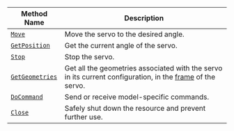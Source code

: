 <!-- prettier-ignore -->
Method Name | Description
----------- | -----------
[`Move`](/components/servo/#move) | Move the servo to the desired angle.
[`GetPosition`](/components/servo/#getposition) | Get the current angle of the servo.
[`Stop`](/components/servo/#stop) | Stop the servo.
[`GetGeometries`](/components/servo/#getgeometries) | Get all the geometries associated with the servo in its current configuration, in the [frame](/mobility/frame-system/) of the servo.
[`DoCommand`](/components/servo/#docommand) | Send or receive model-specific commands.
[`Close`](/components/servo/#close) | Safely shut down the resource and prevent further use.
